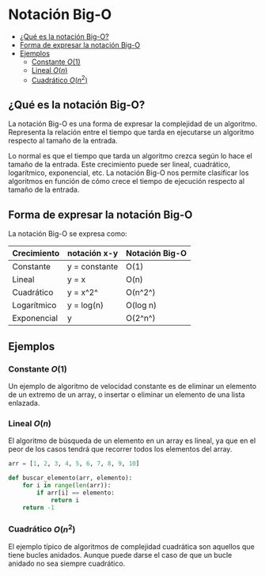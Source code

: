 # Notación Big-O

<!-- toc -->

- [¿Qué es la notación Big-O?](#qué-es-la-notación-big-o)
- [Forma de expresar la notación Big-O](#forma-de-expresar-la-notación-big-o)
- [Ejemplos](#ejemplos)
  - [Constante $O(1)$](#constante-o1)
  - [Lineal $O(n)$](#lineal-on)
  - [Cuadrático $O(n^2)$](#cuadrático-on2)

<!-- tocstop -->

## ¿Qué es la notación Big-O?

La notación Big-O es una forma de expresar la complejidad de un algoritmo. Representa la relación entre el tiempo que tarda en ejecutarse un algoritmo respecto al tamaño de la entrada.

Lo normal es que el tiempo que tarda un algoritmo crezca según lo hace el tamaño de la entrada. Este crecimiento puede ser lineal, cuadrático, logarítmico, exponencial, etc. La notación Big-O nos permite clasificar los algoritmos en función de cómo crece el tiempo de ejecución respecto al tamaño de la entrada.

## Forma de expresar la notación Big-O

La notación Big-O se expresa como:

| Crecimiento | notación x-y | Notación Big-O |
| ----------- | ------------- | -------------- |
| Constante | y = constante | O(1) |
| Lineal     | y = x          | O(n)           |
| Cuadrático  | y = x^2^        | O(n^2^)         |
| Logarítmico | y = log(n)      | O(log n)       |
| Exponencial | y         | O(2^n^)        |

## Ejemplos

### Constante $O(1)$

Un ejemplo de algoritmo de velocidad constante es de eliminar un elemento de un extremo de un array, o insertar o eliminar un elemento de una lista enlazada.

### Lineal $O(n)$

El algoritmo de búsqueda de un elemento en un array es lineal, ya que en el peor de los casos tendrá que recorrer todos los elementos del array.

```python
arr = [1, 2, 3, 4, 5, 6, 7, 8, 9, 10]

def buscar_elemento(arr, elemento):
    for i in range(len(arr)):
        if arr[i] == elemento:
            return i
    return -1
```

### Cuadrático $O(n^2)$

El ejemplo típico de algoritmos de complejidad cuadrática son aquellos que tiene bucles anidados. Aunque puede darse el caso de que un bucle anidado no sea siempre cuadrático.

```pytho

